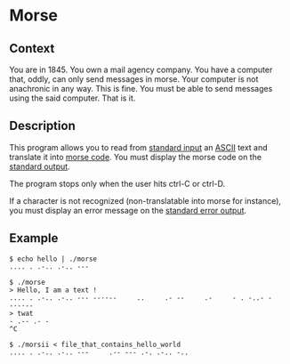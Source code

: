 # Morse

## Context

You are in 1845.
You own a mail agency company.
You have a computer that, oddly, can only send messages in morse.
Your computer is not anachronic in any way.
This is fine.
You must be able to send messages using the said computer.
That is it.

## Description

This program allows you to read from [standard input](https://en.wikipedia.org/wiki/Standard_streams) an [ASCII](https://en.wikipedia.org/wiki/ASCII) text and translate it into [morse code](https://en.wikipedia.org/wiki/Morse_code).
You must display the morse code on the [standard output](https://en.wikipedia.org/wiki/Standard_streams).

The program stops only when the user hits ctrl-C or ctrl-D.

If a character is not recognized (non-translatable into morse for instance), you must display an error message on the [standard error output](https://en.wikipedia.org/wiki/Standard_streams).

## Example

```
$ echo hello | ./morse
.... . .-.. .-.. ---

$ ./morse
> Hello, I am a text !
.... . .-.. .-.. --- --··--     ..     .- --     .-     - . -..- -     -·-·--
> twat
- .-- .- -
^C

$ ./morsii < file_that_contains_hello_world
.... . .-.. .-.. ---     .-- --- .-. .-.. -..
```
